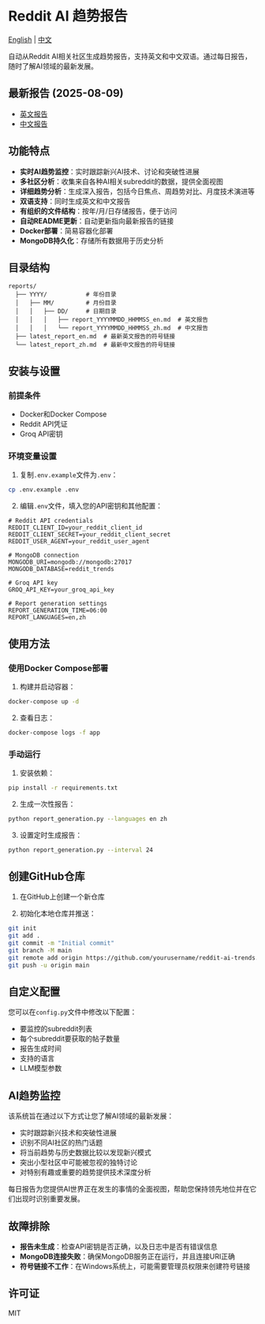 # Reddit AI 趋势报告

[English](README.md) | [中文](README_CN.md)

自动从Reddit AI相关社区生成趋势报告，支持英文和中文双语。通过每日报告，随时了解AI领域的最新发展。

## 最新报告 (2025-08-09)

- [英文报告](reports/latest_report_en.md)
- [中文报告](reports/latest_report_zh.md)

## 功能特点

- **实时AI趋势监控**：实时跟踪新兴AI技术、讨论和突破性进展
- **多社区分析**：收集来自各种AI相关subreddit的数据，提供全面视图
- **详细趋势分析**：生成深入报告，包括今日焦点、周趋势对比、月度技术演进等
- **双语支持**：同时生成英文和中文报告
- **有组织的文件结构**：按年/月/日存储报告，便于访问
- **自动README更新**：自动更新指向最新报告的链接
- **Docker部署**：简易容器化部署
- **MongoDB持久化**：存储所有数据用于历史分析

## 目录结构

```
reports/
  ├── YYYY/           # 年份目录
  │   ├── MM/         # 月份目录
  │   │   ├── DD/     # 日期目录
  │   │   │   ├── report_YYYYMMDD_HHMMSS_en.md  # 英文报告
  │   │   │   └── report_YYYYMMDD_HHMMSS_zh.md  # 中文报告
  ├── latest_report_en.md  # 最新英文报告的符号链接
  └── latest_report_zh.md  # 最新中文报告的符号链接
```

## 安装与设置

### 前提条件

- Docker和Docker Compose
- Reddit API凭证
- Groq API密钥

### 环境变量设置

1. 复制`.env.example`文件为`.env`：

```bash
cp .env.example .env
```

2. 编辑`.env`文件，填入您的API密钥和其他配置：

```
# Reddit API credentials
REDDIT_CLIENT_ID=your_reddit_client_id
REDDIT_CLIENT_SECRET=your_reddit_client_secret
REDDIT_USER_AGENT=your_reddit_user_agent

# MongoDB connection
MONGODB_URI=mongodb://mongodb:27017
MONGODB_DATABASE=reddit_trends

# Groq API key
GROQ_API_KEY=your_groq_api_key

# Report generation settings
REPORT_GENERATION_TIME=06:00
REPORT_LANGUAGES=en,zh
```

## 使用方法

### 使用Docker Compose部署

1. 构建并启动容器：

```bash
docker-compose up -d
```

2. 查看日志：

```bash
docker-compose logs -f app
```

### 手动运行

1. 安装依赖：

```bash
pip install -r requirements.txt
```

2. 生成一次性报告：

```bash
python report_generation.py --languages en zh
```

3. 设置定时生成报告：

```bash
python report_generation.py --interval 24
```

## 创建GitHub仓库

1. 在GitHub上创建一个新仓库

2. 初始化本地仓库并推送：

```bash
git init
git add .
git commit -m "Initial commit"
git branch -M main
git remote add origin https://github.com/yourusername/reddit-ai-trends.git
git push -u origin main
```

## 自定义配置

您可以在`config.py`文件中修改以下配置：

- 要监控的subreddit列表
- 每个subreddit要获取的帖子数量
- 报告生成时间
- 支持的语言
- LLM模型参数

## AI趋势监控

该系统旨在通过以下方式让您了解AI领域的最新发展：

- 实时跟踪新兴技术和突破性进展
- 识别不同AI社区的热门话题
- 将当前趋势与历史数据比较以发现新兴模式
- 突出小型社区中可能被忽视的独特讨论
- 对特别有趣或重要的趋势提供技术深度分析

每日报告为您提供AI世界正在发生的事情的全面视图，帮助您保持领先地位并在它们出现时识别重要发展。

## 故障排除

- **报告未生成**：检查API密钥是否正确，以及日志中是否有错误信息
- **MongoDB连接失败**：确保MongoDB服务正在运行，并且连接URI正确
- **符号链接不工作**：在Windows系统上，可能需要管理员权限来创建符号链接

## 许可证

MIT 